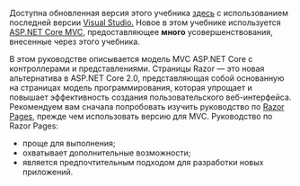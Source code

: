 Доступна обновленная версия этого учебника [здесь](https://docs.microsoft.com/en-us/aspnet/core/tutorials/first-mvc-app/start-mvc) с использованием последней версии [Visual Studio.](https://www.visualstudio.com) Новое в этом учебнике используется [ASP.NET Core MVC](https://docs.microsoft.com/en-us/aspnet/core/mvc/), предоставляющее **много** усовершенствования, внесенные через этого учебника.

В этом руководстве описывается модель MVC ASP.NET Core с контроллерами и представлениями. Страницы Razor — это новая альтернатива в ASP.NET Core 2.0, представляющая собой основанную на страницах модель программирования, которая упрощает и повышает эффективность создания пользовательского веб-интерфейса. Рекомендуем вам сначала попробовать изучить руководство по [Razor Pages](https://docs.microsoft.com/aspnet/core/mvc/razor-pages), прежде чем использовать версию для MVC. Руководство по Razor Pages:

* проще для выполнения;
* охватывает дополнительные возможности;
* является предпочтительным подходом для разработки новых приложений.
